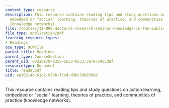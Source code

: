 ```yaml
---
content_type: resource
description: This resource contains reading tips and study questions on action learning,
  embedded or "social" learning, theories of practice, and communities of practice
  (knowledge networks).
file: /courses/11-800-doctoral-research-seminar-knowledge-in-the-public-arena-spring-2007/ea36214b61c2938bfccdd9bc7d09768d_read9.pdf
file_type: application/pdf
learning_resource_types:
- Readings
ocw_type: OCWFile
parent_title: Readings
parent_type: CourseSection
parent_uid: 80328e79-d355-5633-b533-3a7973455daf
resourcetype: Document
title: read9.pdf
uid: ea36214b-61c2-938b-fccd-d9bc7d09768d
---
```

This resource contains reading tips and study questions on action learning, embedded or "social" learning, theories of practice, and communities of practice (knowledge networks).

